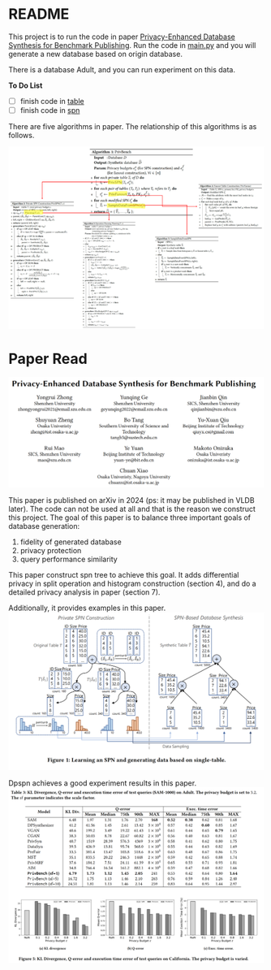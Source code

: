 # README

This project is to run the code in paper [Privacy-Enhanced Database Synthesis for Benchmark Publishing](https://arxiv.org/abs/2405.01312). Run the code in [main.py](main.py) and you will generate a new database based on origin database.

There is a database Adult, and you can run experiment on this data.

**To Do List**

* [ ] finish code in [table](dpspn/table/table.py)
* [ ] finish code in [spn](dpspn/spn/spn.py)

There are five algorithms in paper. The relationship of this algorithms is as follows.

![alg](asset/img/alg.png)

# Paper Read
![paper_title](asset/img/paper_title.png)

This paper is published on arXiv in 2024 (ps: it may be published in VLDB later). The code can not be used at all and that is the reason we construct this project. The goal of this paper is to balance three important goals of database generation:

1. fidelity of generated database
2. privacy protection
3. query performance similarity

This paper construct spn tree to achieve this goal. It adds differential privacy in split operation and histogram construction (section 4), and do a detailed privacy analysis in paper (section 7).

Additionally, it provides examples in this paper.
![eg](asset/img/eg.png)

Dpspn achieves a good experiment results in this paper.
![exe](asset/img/exe.png)